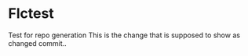 # Flctest
Test for repo generation 
This is the change that is supposed to show as changed commit..


